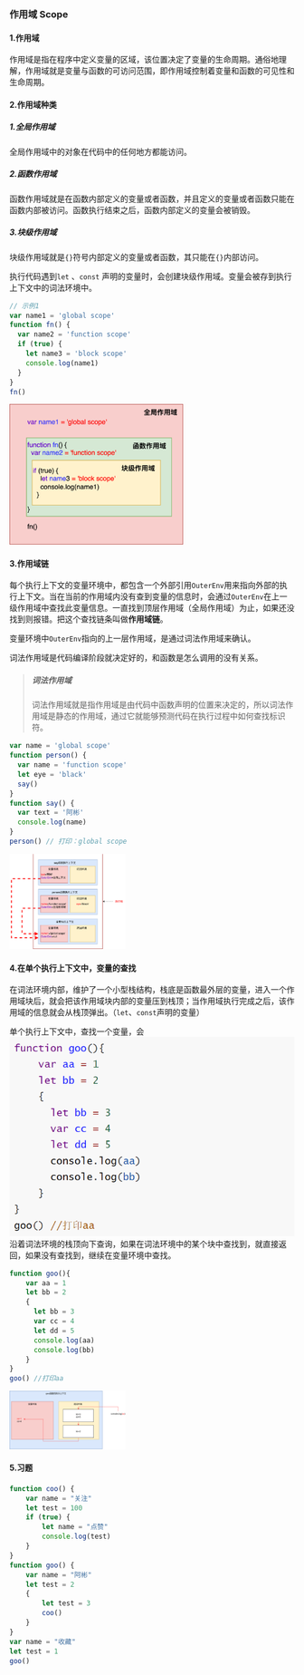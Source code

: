### 作用域 Scope

#### 1.作用域

 作用域是指在程序中定义变量的区域，该位置决定了变量的生命周期。通俗地理解，作用域就是变量与函数的可访问范围，即作用域控制着变量和函数的可见性和生命周期。

#### 2.作用域种类

##### 1.全局作用域

全局作用域中的对象在代码中的任何地方都能访问。

##### 2.函数作用域

函数作用域就是在函数内部定义的变量或者函数，并且定义的变量或者函数只能在函数内部被访问。函数执行结束之后，函数内部定义的变量会被销毁。

##### 3.块级作用域

块级作用域就是`{}`符号内部定义的变量或者函数，其只能在`{}`内部访问。

执行代码遇到`let` 、`const` 声明的变量时，会创建块级作用域。变量会被存到执行上下文中的词法环境中。



```javascript
// 示例1
var name1 = 'global scope'
function fn() {
  var name2 = 'function scope'
  if (true) {
    let name3 = 'block scope'
    console.log(name1)
  }
}
fn() 
```



<img src="../../../image/s/scope.png" alt="scope" style="zoom:30%;" />



#### 3.作用域链

每个执行上下文的变量环境中，都包含一个外部引用`OuterEnv`用来指向外部的执行上下文。当在当前的作用域内没有查到变量的信息时，会通过`OuterEnv`在上一级作用域中查找此变量信息。一直找到顶层作用域（全局作用域）为止，如果还没找到则报错。把这个查找链条叫做**作用域链**。

变量环境中`OuterEnv`指向的上一层作用域，是通过词法作用域来确认。

词法作用域是代码编译阶段就决定好的，和函数是怎么调用的没有关系。

> ##### 词法作用域
>
> 词法作用域就是指作用域是由代码中函数声明的位置来决定的，所以词法作用域是静态的作用域，通过它就能够预测代码在执行过程中如何查找标识符。

```javascript
var name = 'global scope'
function person() {
  var name = 'function scope'
  let eye = 'black'
  say()
}
function say() {
  var text = '阿彬'
  console.log(name)
}
person() // 打印：global scope
```

<img src="../../../image/s/scope_chain.drawio.png" alt="scope_chain.drawio" style="zoom:20%;" />

#### 4.在单个执行上下文中，变量的查找

在词法环境内部，维护了一个小型栈结构，栈底是函数最外层的变量，进入一个作用域块后，就会把该作用域块内部的变量压到栈顶；当作用域执行完成之后，该作用域的信息就会从栈顶弹出。（`let`、`const`声明的变量）

单个执行上下文中，查找一个变量，会![image-20221027234037332](../../../image/image-20221027234037332.png)沿着词法环境的栈顶向下查询，如果在词法环境中的某个块中查找到，就直接返回，如果没有查找到，继续在变量环境中查找。

```javascript
function goo(){
    var aa = 1
    let bb = 2
    {
      let bb = 3
      var cc = 4
      let dd = 5
      console.log(aa)
      console.log(bb)
    }
}   
goo() //打印aa
```

<img src="../../../image/s/singleScope.drawio.png" alt="singleScope.drawio" style="zoom:20%;" />

#### 5.习题

```javascript
function coo() {
    var name = "关注"
    let test = 100
    if (true) {
        let name = "点赞"
        console.log(test)
    }
}
function goo() {
    var name = "阿彬"
    let test = 2
    {
        let test = 3
        coo()
    }
}
var name = "收藏"
let test = 1
goo()
```



[1]: https://exploringjs.com/impatient-js/toc.html	"JavaScript for impatient programmers"
[2]: https://exploringjs.com/

